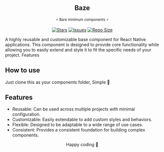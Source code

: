 <p align="center">
  <h2 align="center">Baze</h2>
  <p align="center"><sup>⚡ Bare minimum components ⚡</sup></p>
</p>

<p align="center">
	<a href="https://github.com/nipunravisara/baze/stargazers">
		<img alt="Stars" src="https://img.shields.io/github/stars/nipunravisara/baze?style=for-the-badge&logo=starship&color=C9CBFF&logoColor=D9E0EE&labelColor=302D41"></a>
	<a href="https://github.com/nipunravisara/baze/issues">
		<img alt="Issues" src="https://img.shields.io/github/issues/nipunravisara/baze?style=for-the-badge&logo=bilibili&color=F5E0DC&logoColor=D9E0EE&labelColor=302D41"></a>
	<a href="https://github.com/nipunravisara/baze">
		<img alt="Repo Size" src="https://img.shields.io/github/repo-size/nipunravisara/baze?color=%23DDB6F2&label=SIZE&logo=codesandbox&style=for-the-badge&logoColor=D9E0EE&labelColor=302D41"/></a>
</p>

A highly reusable and customizable base component for React Native applications. This component is designed to provide core functionality while allowing you to easily extend and style it to fit the specific needs of your project.
Features

## How to use

Just clone this as your components folder, Simple 🥳

## Features

- Reusable: Can be used across multiple projects with minimal configuration.
- Customizable: Easily extendable to add custom styles and behaviors.
- Flexible: Designed to be adaptable to a wide range of use cases.
- Consistent: Provides a consistent foundation for building complex components.

<div align="center">
Happy coding 🤘
</div>
